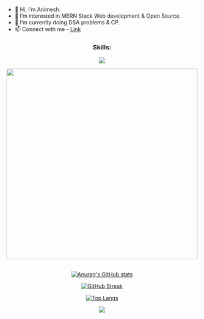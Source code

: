 
  
 - 👋 Hi, I’m Animesh.
 - 👀 I’m interested in MERN Stack Web development & Open Source.
 - 🌱 I’m currently doing DSA problems & CP.
 - 📫 Connect with me - <a href="https://linktr.ee/animesh_56" traget="_blank">Link</a>
 

 <div align="center">
  <h3 >Skills:</h3>
<p >
  <a href="https://skillicons.dev">
    <img src="https://skillicons.dev/icons?i=cpp,c,js,css,html,bootstrap,tailwind,react,nodejs,express,git,github" />
  </a> 
  
  </p>
  



   <img src="https://user-images.githubusercontent.com/74038190/212749447-bfb7e725-6987-49d9-ae85-2015e3e7cc41.gif" width="500">
<br><br>

[![Anurag's GitHub stats](https://github-readme-stats.vercel.app/api?username=animesh156&show_icons=true&theme=radical)](https://github.com/anuraghazra/github-readme-stats)
  
  [![GitHub Streak](https://streak-stats.demolab.com/?user=animesh156&theme=radical)](https://git.io/streak-stats)
  
  [![Top Langs](https://github-readme-stats.vercel.app/api/top-langs/?username=animesh156&layout=compact&hide=C++&theme=radical)](https://github.com/anuraghazra/github-readme-stats)
  
   [![](https://visitcount.itsvg.in/api?id=Animesh&label=Profile%20Views&color=5&icon=0&pretty=true)](https://visitcount.itsvg.in)
  
  </div>    




